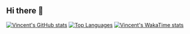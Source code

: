 ## Hi there 👋
[![Vincent's GitHub stats](https://github-readme-stats.vercel.app/api?username=vincent-sjh&show_icons=true&theme=radical)](https://github.com/anuraghazra/github-readme-stats)
[![Top Languages](https://github-readme-stats.vercel.app/api/top-langs/?username=vincent-sjh&layout=pie)](https://github.com/anuraghazra/github-readme-stats)
[![Vincent's WakaTime stats](https://github-readme-stats.vercel.app/api/wakatime?username=vincent-sjh)](https://github.com/anuraghazra/github-readme-stats)
<!--
**vincent-sjh/vincent-sjh** is a ✨ _special_ ✨ repository because its `README.md` (this file) appears on your GitHub profile.

Here are some ideas to get you started:

- 🔭 I’m currently working on ...
- 🌱 I’m currently learning ...
- 👯 I’m looking to collaborate on ...
- 🤔 I’m looking for help with ...
- 💬 Ask me about ...
- 📫 How to reach me: ...
- 😄 Pronouns: ...
- ⚡ Fun fact: ...
-->
